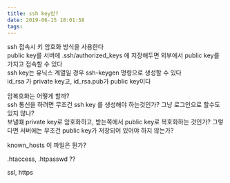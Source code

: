 ```yaml
---
title: ssh key란?
date: 2019-06-15 18:01:58
tags:
---
```


ssh 접속시 키 암호화 방식을 사용한다  
public key를 서버에 .ssh/authorized_keys 에 저장해두면 외부에서 public key를 가지고 접속할 수 있다  
ssh key는 유닉스 계열일 경우 ssh-keygen 명령으로 생성할 수 있다  
id_rsa 가 private key고, id_rsa.pub가 public key이다  

암복호화는 어떻게 할까?  
ssh 통신을 하려면 무조건 ssh key 를 생성해야 하는것인가?
그냥 로그인으로 할수도 있지 않나?  
보낼떄 private key로 암호화하고, 받는쪽에서 public key로 복호화하는 것인가?
그렇다면 서버에는 무조건 public key가 저장되어 있어야 하지 않는가?

known_hosts 이 파일은 뭔가?  

.htaccess, .htpasswd ??  

ssl, https

<!-- more -->